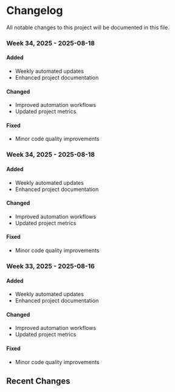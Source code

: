 # Changelog

All notable changes to this project will be documented in this file.


### Week 34, 2025 - 2025-08-18
#### Added
- Weekly automated updates
- Enhanced project documentation

#### Changed
- Improved automation workflows
- Updated project metrics

#### Fixed
- Minor code quality improvements

### Week 34, 2025 - 2025-08-18
#### Added
- Weekly automated updates
- Enhanced project documentation

#### Changed
- Improved automation workflows
- Updated project metrics

#### Fixed
- Minor code quality improvements

### Week 33, 2025 - 2025-08-16
#### Added
- Weekly automated updates
- Enhanced project documentation

#### Changed
- Improved automation workflows
- Updated project metrics

#### Fixed
- Minor code quality improvements
## Recent Changes

